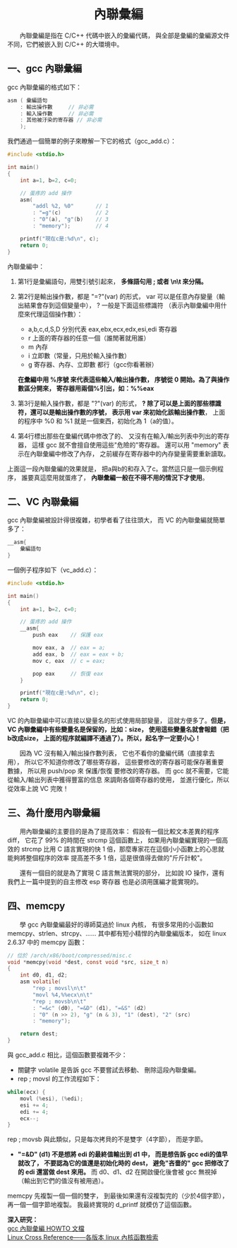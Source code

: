 
<a name="top"></a>

<h1 align="center">內聯彙編
</h1>

　　內聯彙編是指在 C/C++ 代碼中嵌入的彙編代碼，
與全部是彙編的彙編源文件不同，它們被嵌入到 C/C++ 的大環境中。

## 一、gcc 內聯彙編

gcc 內聯彙編的格式如下：

```c
asm ( 彙編語句
    : 輸出操作數		// 非必需
    : 輸入操作數		// 非必需
    : 其他被汙染的寄存器	// 非必需
    );
```
我們通過一個簡單的例子來瞭解一下它的格式（gcc_add.c）：

```c
#include <stdio.h>

int main()
{
	int a=1, b=2, c=0;

	// 蛋疼的 add 操作
	asm(
		"addl %2, %0"		// 1
		: "=g"(c)			// 2
		: "0"(a), "g"(b)	// 3
		: "memory");		// 4

	printf("現在c是:%d\n", c);
	return 0;
}
```

內聯彙編中：

1. 第1行是彙編語句，用雙引號引起來，
<b>多條語句用 ; 或者 \n\t 來分隔。</b>
2. 第2行是輸出操作數，都是 "=?"(var) 的形式，
var 可以是任意內存變量（輸出結果會存到這個變量中），
? 一般是下面這些標識符
（表示內聯彙編中用什麼來代理這個操作數）：
	* a,b,c,d,S,D 分別代表 eax,ebx,ecx,edx,esi,edi 寄存器
	* r 上面的寄存器的任意一個（誰閒著就用誰）
	* m 內存
	* i 立即數（常量，只用於輸入操作數）
	* g 寄存器、內存、立即數 都行（gcc你看著辦）

	<b>在彙編中用 %序號 來代表這些輸入/輸出操作數，
序號從 0 開始。為了與操作數區分開來，
寄存器用兩個%引出，如：%%eax</b>
3. 第3行是輸入操作數，都是 "?"(var) 的形式，
<b>? 除了可以是上面的那些標識符，還可以是輸出操作數的序號，
表示用 var 來初始化該輸出操作數</b>，
上面的程序中 %0 和 %1 就是一個東西，初始化為 1（a的值）。
4. 第4行標出那些在彙編代碼中修改了的、
又沒有在輸入/輸出列表中列出的寄存器，
這樣 gcc 就不會擅自使用這些"危險的"寄存器。
還可以用 "memory" 表示在內聯彙編中修改了內存，
之前緩存在寄存器中的內存變量需要重新讀取。

上面這一段內聯彙編的效果就是，
把a與b的和存入了c。當然這只是一個示例程序，
誰要真這麼用就蛋疼了，
<b>內聯彙編一般在不得不用的情況下才使用</b>。

## 二、VC 內聯彙編

gcc 內聯彙編被設計得很複雜，初學者看了往往頭大，
而 VC 的內聯彙編就簡單多了：

```c
__asm{
	彙編語句
}
```
一個例子程序如下（vc_add.c）：

```c
#include <stdio.h>

int main()
{
	int a=1, b=2, c=0;

	// 蛋疼的 add 操作
	__asm{
		push eax	// 保護 eax

		mov eax, a	// eax = a;
		add eax, b	// eax = eax + b;
		mov c, eax	// c = eax;

		pop eax		// 恢復 eax
	}

	printf("現在c是:%d\n", c);
	return 0;
}
```
VC 的內聯彙編中可以直接以變量名的形式使用局部變量，
這就方便多了。<b>但是，
VC 內聯彙編中有些變量名是保留的，比如：size，
使用這些變量名就會報錯（把b改成size，
上面的程序就編譯不通過了）。所以，起名字一定要小心！</b>

　　因為 VC 沒有輸入/輸出操作數列表，
它也不看你的彙編代碼（直接拿去用），
所以它不知道你修改了哪些寄存器，
這些要修改的寄存器可能保存著重要數據，
所以用 push/pop 來 保護/恢復 要修改的寄存器。
而 gcc 就不需要，它能從輸入/輸出列表中獲得豐富的信息
來調劑各個寄存器的使用，
並進行優化，所以從效率上說 VC 完敗！

## 三、為什麼用內聯彙編

　　用內聯彙編的主要目的是為了提高效率：
假設有一個比較文本差異的程序 diff，
它花了 99% 的時間在 strcmp 這個函數上，
如果用內聯彙編實現的一個高效的 strcmp 比用 C 語言實現的快
 1 倍，那麼專家花在這個小小函數上的心思就能夠將整個程序的效率
提高差不多 1 倍，這是很值得去做的"斤斤計較"。

　　還有一個目的就是為了實現 C 語言無法實現的部分，
比如說 IO 操作，還有我們上一篇中提到的自主修改 esp 寄存器
也是必須用匯編才能實現的。

## 四、memcpy

　　學 gcc 內聯彙編最好的導師莫過於 linux 內核，
有很多常用的小函數如 memcpy、strlen、strcpy、……
其中都有短小精悍的內聯彙編版本，
如在 linux 2.6.37 中的 memcpy 函數：

```c
// 位於 /arch/x86/boot/compressed/misc.c
void *memcpy(void *dest, const void *src, size_t n)
{
	int d0, d1, d2;
	asm volatile(
		"rep ; movsl\n\t"
		"movl %4,%%ecx\n\t"
		"rep ; movsb\n\t"
		: "=&c" (d0), "=&D" (d1), "=&S" (d2)
		: "0" (n >> 2), "g" (n & 3), "1" (dest), "2" (src)
		: "memory");

	return dest;
}
```
與 gcc_add.c 相比，這個函數要複雜不少：

* 關鍵字 volatile 是告訴 gcc 不要嘗試去移動、
刪除這段內聯彙編。
* rep ; movsl 的工作流程如下：

```c
while(ecx) {
	movl (%esi), (%edi);
	esi += 4;
	edi += 4;
	ecx--;
}
```
rep ; movsb 與此類似，只是每次拷貝的不是雙字（4字節），
而是字節。
* <b>"=&D" (d1) 不是想將 edi 的最終值輸出到 d1 中，
而是想告訴 gcc edi的值早就改了，
不要認為它的值還是初始化時的 dest，
避免"吝嗇的" gcc 把修改了的 edi 還當做 dest 來用。</b>
而 d0、d1、d2 在開啟優化後會被 gcc 無視掉
（輸出到它們的值沒有被用過）。

memcpy 先複製一個一個的雙字，
到最後如果還有沒複製完的（少於4個字節），
再一個一個字節地複製。
我最終實現的 d_printf 就模仿了這個函數。

<b>深入研究：</b><br>
<a target="_blank" href="http://www.ibiblio.org/gferg/ldp/GCC-Inline-Assembly-HOWTO.html">gcc 內聯彙編 HOWTO 文檔</a><br>
<a target="_blank" href="http://lxr.free-electrons.com/ident">Linux Cross Reference——各版本 linux 內核函數檢索</a>


